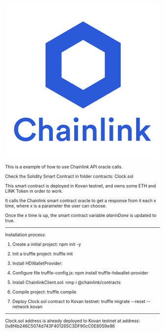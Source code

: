 [![](https://github.com/ethfannum1/Chainlink_API/blob/main/chainlink-logo.jpg)](https://github.com/ethfannum1/Chainlink_API/blob/main/chainlink-logo.jpg)

This is a example of how to use Chainlink API oracle calls.

Check the Solidity Smart Contract in folder contracts:
    Clock.sol

This smart contract is deployed in Kovan testnet, and owns some ETH and LINK Token in order to work.

It calls the Chainlink smart contract oracle to get a response from it each x time, where x is a parameter the user can choose.

Once the x time is up, the smart contract variable *alarmDone* is updated to true.

------------

Installation process:

1. Create a initial project:
    npm init -y
    
    

2. Init a truffle project:
    truffle init

3. Install HDWalletProvider:

4. Configure file truffle-config.js:
    npm install truffle-hdwallet-provider

5. Install ChainlinkClient.sol:
    nmp i @chainlink/contracts

6. Compile project:
    truffle compile

7. Deploy Clock.sol contract to Kovan testnet:
    truffle migrate --reset --network kovan


------------

Clock.sol address is already deployed to Kovan testnet at address:
    0x8f4b246C5074d743F401265C3DF90cC0E8059e96



